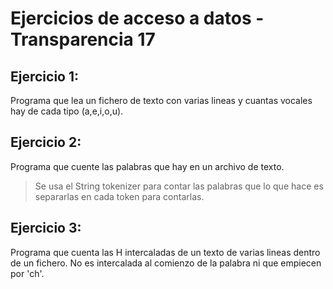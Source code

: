 # Ejercicios de acceso a datos - Transparencia 17

## Ejercicio 1:
Programa que lea un fichero de texto con varias lineas y cuantas vocales hay de cada tipo (a,e,i,o,u).

## Ejercicio 2:
Programa que cuente las palabras que hay en un archivo de texto.
> Se usa el String tokenizer para contar las palabras que lo que hace es separarlas en cada token para contarlas.

## Ejercicio 3:
Programa que cuenta las H intercaladas de un texto de varias lineas dentro de un fichero. No es intercalada al comienzo de la palabra ni que empiecen por 'ch'.